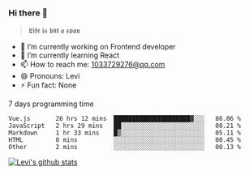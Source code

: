 ### Hi there 👋

> 𝕷𝖎𝖋𝖊 𝖎𝖘 𝖇𝖚𝖙 𝖆 𝖘𝖕𝖆𝖓

- 🔭 I’m currently working on Frontend developer
- 🌱 I’m currently learning React
- 📫 How to reach me: 1033729276@qq.com
- 😄 Pronouns: Levi
- ⚡ Fun fact: None


7 days programming time



<!--START_SECTION:waka-->
```text
Vue.js       26 hrs 12 mins  █████████████████████▓░░░   86.06 % 
JavaScript   2 hrs 29 mins   ██░░░░░░░░░░░░░░░░░░░░░░░   08.21 % 
Markdown     1 hr 33 mins    █▒░░░░░░░░░░░░░░░░░░░░░░░   05.11 % 
HTML         8 mins          ░░░░░░░░░░░░░░░░░░░░░░░░░   00.45 % 
Other        2 mins          ░░░░░░░░░░░░░░░░░░░░░░░░░   00.13 % 
```
<!--END_SECTION:waka-->


[![Levi's github stats](https://github-readme-stats.vercel.app/api?username=chaossssss)](https://github.com/anuraghazra/github-readme-stats)
